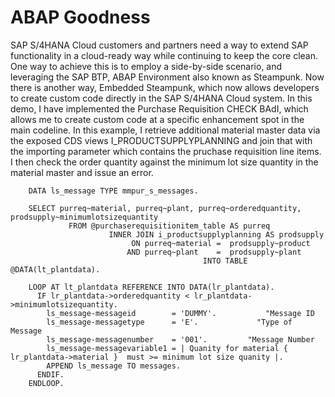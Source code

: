 # ABAP Goodness

SAP S/4HANA Cloud customers and partners need a way to extend SAP functionality in a cloud-ready way while continuing to keep the core clean.  One way to achieve this is to employ a side-by-side scenario, and leveraging the SAP BTP, ABAP Environment also known as Steampunk. Now there is another way, Embedded Steampunk, which now allows developers to create custom code directly in the SAP S/4HANA Cloud system.  In this demo, I have implemented the Purchase Requisition CHECK BAdI, which allows me to create custom code at a specific enhancement spot in the main codeline. In this example, I retrieve additional material master data via the exposed CDS views I_PRODUCTSUPPLYPLANNING and join that with the importing parameter which contains the pruchase requisition line items.  I then check the order quantity against the minimum lot size quantity in the material master and issue an error.

```abap
    DATA ls_message TYPE mmpur_s_messages.

    SELECT purreq~material, purreq~plant, purreq~orderedquantity, prodsupply~minimumlotsizequantity
             FROM @purchaserequisitionitem_table AS purreq
                      INNER JOIN i_productsupplyplanning AS prodsupply
                           ON purreq~material =  prodsupply~product
                          AND purreq~plant    =  prodsupply~plant
                                           INTO TABLE @DATA(lt_plantdata).

    LOOP AT lt_plantdata REFERENCE INTO DATA(lr_plantdata).
      IF lr_plantdata->orderedquantity < lr_plantdata->minimumlotsizequantity.
        ls_message-messageid        = 'DUMMY'.           "Message ID
        ls_message-messagetype      = 'E'.             "Type of Message
        ls_message-messagenumber    = '001'.         "Message Number
        ls_message-messagevariable1 = | Quanity for material { lr_plantdata->material }  must >= minimum lot size quanity |.
        APPEND ls_message TO messages.
      ENDIF.
    ENDLOOP.
```

